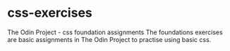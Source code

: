 # css-exercises
The Odin Project - css foundation assignments
The foundations exercises are basic assignments in The Odin Project to practise using basic css. 
